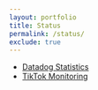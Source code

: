 ```yaml
---
layout: portfolio
title: Status
permalink: /status/
exclude: true
---
```


- [Datadog Statistics](https://p.datadoghq.com/sb/73bd0117e-7353de3dbe?tv_mode=true)
- [TikTok Monitoring](https://www.tiktok.com/share/user/6611517758046715909?refer=h5_reflow_user_m)
